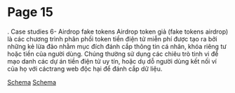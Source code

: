 # Page 15

 . 
 Case studies 6- Airdrop fake tokens 
 Airdrop token giả (fake tokens airdrop) là các chương trình phân phối token tiền điện tử miễn phí được tạo ra bởi  những kẻ lừa đảo nhằm mục đích đánh cắp thông tin cá nhân, khóa riêng tư hoặc tiền của người dùng. Chúng thường sử dụng các chiêu trò tinh vi để mạo danh các dự án tiền điện tử uy tín, hoặc dụ dỗ người dùng kết nối ví của họ với cáctrang web độc hại để đánh cắp dữ liệu.

[Schema](page_15_img_0.png)
[Schema](page_15_img_1.png)
